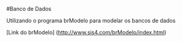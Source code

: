 #Banco de Dados

Utilizando o programa brModelo para modelar os bancos de dados


[Link do brModelo] (http://www.sis4.com/brModelo/index.html)
